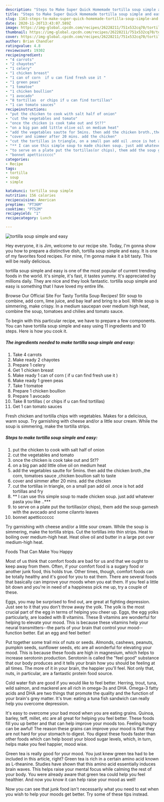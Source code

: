 ```yaml
---
description: "Steps to Make Super Quick Homemade tortilla soup simple and easy"
title: "Steps to Make Super Quick Homemade tortilla soup simple and easy"
slug: 1163-steps-to-make-super-quick-homemade-tortilla-soup-simple-and-easy
date: 2020-11-26T13:43:07.589Z
image: https://img-global.cpcdn.com/recipes/26228211/751x532cq70/tortilla-soup-simple-and-easy-recipe-main-photo.jpg
thumbnail: https://img-global.cpcdn.com/recipes/26228211/751x532cq70/tortilla-soup-simple-and-easy-recipe-main-photo.jpg
cover: https://img-global.cpcdn.com/recipes/26228211/751x532cq70/tortilla-soup-simple-and-easy-recipe-main-photo.jpg
author: Brian Chandler
ratingvalue: 4.8
reviewcount: 19302
recipeingredient:
- "4 carrots"
- "2 chayotes"
- "1 celery"
- "1 chicken breast"
- "1 can of corn  if u can find fresh use it "
- "1 green peas"
- "1 tomatoe"
- "1 chicken boullion"
- "1 avocado"
- "8 tortillas  or chips if u can find tortillas"
- "1 can tomato sauces"
recipeinstructions:
- "put the chicken to cook with salt half of onion"
- "cut the vegetables and tomato"
- "once the chicken is cook take out and St??"
- "on a big pan add little olive oil on medium heat"
- "add the vegetables sautte for 5mins. then add the chicken broth.,the corn,  tomatoes sauce ,chicken boullion salt to taste"
- "cover and simmer after 20 mins. add the chicken"
- "cut the tortillas in triangle, on a small pan add oil .once is hot add tortillas and fry"
- "** I can use this simple soup to made chicken soup. just add whatever pasta you like ..***"
- "to serve on a plate put the tortillas(or chips), them add the soup garnesh with the avocado and some cilanrto leaves"
- "bonnet apetticccccc"
categories:
- Recipe
tags:
- tortilla
- soup
- simple

katakunci: tortilla soup simple 
nutrition: 156 calories
recipecuisine: American
preptime: "PT36M"
cooktime: "PT52M"
recipeyield: "1"
recipecategory: Lunch

---
```



![tortilla soup simple and easy](https://img-global.cpcdn.com/recipes/26228211/751x532cq70/tortilla-soup-simple-and-easy-recipe-main-photo.jpg)

Hey everyone, it is Jim, welcome to our recipe site. Today, I'm gonna show you how to prepare a distinctive dish, tortilla soup simple and easy. It is one of my favorites food recipes. For mine, I'm gonna make it a bit tasty. This will be really delicious.

tortilla soup simple and easy is one of the most popular of current trending foods in the world. It's simple, it's fast, it tastes yummy. It's appreciated by millions daily. They are nice and they look fantastic. tortilla soup simple and easy is something that I have loved my entire life.

Browse Our Official Site For Tasty Tortilla Soup Recipes! Stir soup to combine, add corn, lime juice, and bay leaf and bring to a boil. While soup is simmering, make crispy. In a medium saucepan over medium high heat, combine the soup, tomatoes and chilies and tomato sauce.


To begin with this particular recipe, we have to prepare a few components. You can have tortilla soup simple and easy using 11 ingredients and 10 steps. Here is how you cook it.

<!--inarticleads1-->

##### The ingredients needed to make tortilla soup simple and easy:

1. Take 4 carrots
1. Make ready 2 chayotes
1. Prepare 1 celery
1. Get 1 chicken breast
1. Make ready 1 can of corn ( if u can find fresh use it )
1. Make ready 1 green peas
1. Take 1 tomatoe
1. Prepare 1 chicken boullion
1. Prepare 1 avocado
1. Take 8 tortillas ( or chips if u can find tortillas)
1. Get 1 can tomato sauces


Fresh chicken and tortilla chips with vegetables. Makes for a delicious, warm soup. Try garnishing with cheese and/or a little sour cream. While the soup is simmering, make the tortilla strips. 

<!--inarticleads2-->

##### Steps to make tortilla soup simple and easy:

1. put the chicken to cook with salt half of onion
1. cut the vegetables and tomato
1. once the chicken is cook take out and St??
1. on a big pan add little olive oil on medium heat
1. add the vegetables sautte for 5mins. then add the chicken broth.,the corn,  tomatoes sauce ,chicken boullion salt to taste
1. cover and simmer after 20 mins. add the chicken
1. cut the tortillas in triangle, on a small pan add oil .once is hot add tortillas and fry
1. ** I can use this simple soup to made chicken soup. just add whatever pasta you like ..***
1. to serve on a plate put the tortillas(or chips), them add the soup garnesh with the avocado and some cilanrto leaves
1. bonnet apetticccccc


Try garnishing with cheese and/or a little sour cream. While the soup is simmering, make the tortilla strips. Cut the tortillas into thin strips. Heat to boiling over medium-high heat. Heat olive oil and butter in a large pot over medium-high heat. 

Foods That Can Make You Happy


Most of us think that comfort foods are bad for us and that we ought to keep away from them. Often, if your comfort food is a sugary food or another junk food, this holds true. Other times, though, comfort foods can be totally healthy and it's good for you to eat them. There are several foods that basically can improve your moods when you eat them. If you feel a little bit down and you're in need of a happiness pick me up, try a couple of these.

Eggs, you may be surprised to find out, are great at fighting depression. Just see to it that you don't throw away the yolk. The yolk is the most crucial part of the egg in terms of helping you cheer up. Eggs, the egg yolks particularly, are loaded with B vitamins. These B vitamins are wonderful for helping to elevate your mood. This is because these vitamins help your neural transmitters--the parts of your brain that control your mood--function better. Eat an egg and feel better!

Put together some trail mix of nuts or seeds. Almonds, cashews, peanuts, pumpkin seeds, sunflower seeds, etc are all wonderful for elevating your mood. This is because these foods are high in magnesium, which helps to increase serotonin production. Serotonin is called the "feel good" substance that our body produces and it tells your brain how you should be feeling at all times. The more of it in your brain, the happier you'll feel. Not only that, nuts, in particular, are a fantastic protein food source.

Cold water fish are good if you would like to feel better. Herring, trout, tuna, wild salmon, and mackerel are all rich in omega-3s and DHA. Omega-3 fatty acids and DHA are two things that promote the quality and the function of your brain's grey matter. It's true: eating a tuna fish sandwich can really help you overcome depression. 

It's easy to overcome your bad mood when you are eating grains. Quinoa, barley, teff, millet, etc are all great for helping you feel better. These foods fill you up better and that can help improve your moods too. Feeling hungry can be awful! The reason these grains can improve your mood is that they are not hard for your stomach to digest. You digest these foods faster than other foods which can help boost your blood sugar levels, which, in turn, helps make you feel happier, mood wise.

Green tea is really good for your mood. You just knew green tea had to be included in this article, right? Green tea is rich in a certain amino acid known as L-theanine. Studies have shown that this amino acid essentially induces brain waves. This helps raise your mental focus while calming the rest of your body. You were already aware that green tea could help you feel healthier. And now you know it can help raise your mood as well!

Now you can see that junk food isn't necessarily what you need to eat when you wish to help your moods get better. Try  some  of  these  tips  instead.

